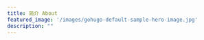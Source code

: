 ```yaml
---
title: 简介 About
featured_image: '/images/gohugo-default-sample-hero-image.jpg'
description: ""
---
```

